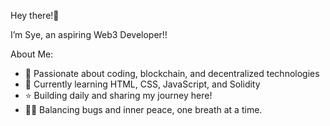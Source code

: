  Hey there!🌷 

I’m Sye, an aspiring Web3 Developer!!  

About Me:  
- 🌌 Passionate about coding, blockchain, and decentralized technologies 
- 🚀 Currently learning HTML, CSS, JavaScript, and Solidity
- ⭐ Building daily and sharing my journey here!
- 🧘‍♀️ Balancing bugs and inner peace, one breath at a time.  





